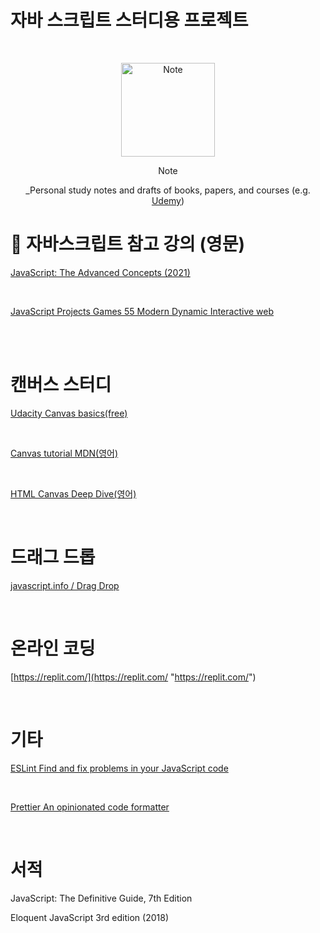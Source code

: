 # 자바 스크립트 스터디용 프로젝트

<br />
<!-- Logo -->
<p align="center">
  <img src="https://i.imgur.com/OaL3Chg.png" alt="Note" height="150px">
</p>

<!-- Title and Description -->
<div align="center">
Note

 _Personal study notes and drafts of books, papers, and courses (e.g. [Udemy](https://www.udemy.com/))

</div>

# 📓 자바스크립트 참고 강의 (영문)

[JavaScript: The Advanced Concepts (2021)](https://www.udemy.com/course/advanced-javascript-concepts/ "JavaScript: The Advanced Concepts (2021)")

<br />

[JavaScript Projects Games 55 Modern Dynamic Interactive web](https://www.udemy.com/course/javascript-course-projects/ "JavaScript Projects Games 55 Modern Dynamic Interactive web")

<br />


<br />

# 캔버스 스터디<br />

[Udacity Canvas basics(free)](https://classroom.udacity.com/courses/ud292 "Udacity Canvas basics(free)")

<br />

[Canvas tutorial MDN(영어)](https://developer.mozilla.org/en-US/docs/Web/API/Canvas_API/Tutorial "Canvas tutorial MDN(영어)")

<br />

[HTML Canvas Deep Dive(영어)](https://joshondesign.com/p/books/canvasdeepdive/toc.html "HTML Canvas Deep Dive(영어)")

<br />

# 드래그 드롭<br />

[javascript.info / Drag Drop](https://ko.javascript.info/mouse-drag-and-drop "드래그 앤 드롭과 마우스 이벤트")


<br />


# 온라인 코딩

[https://replit.com/](https://replit.com/ "https://replit.com/")

<br />

# 기타

[ESLint Find and fix problems in your JavaScript code](https://eslint.org/ "https://eslint.org/")

<br />

[Prettier An opinionated code formatter](https://prettier.io/ "https://prettier.io/")

<br />



# 서적

JavaScript: The Definitive Guide, 7th Edition

Eloquent JavaScript 3rd edition (2018)
